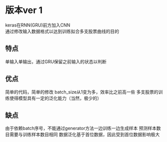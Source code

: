 # 版本ver 1 
keras在RNN(GRU)前方加入CNN  
通过修改输入数据格式以达到训练拟合多支股票曲线的目的

## 特点
单输入单输出，通过GRU保留之前输入的状态以判断 

## 优点
简单的代码，简单的修改
batch_size从1变为多，效率比之前高一些
多支股票的训练使得模型具有一定的泛化能力（当然，极少的）

## 缺点
由于依赖batch序号，不能通过generator方法一边训练一边生成样本 
预测样本数目需要与训练样本数目相同 
数据泛化基于首位数据，因此受到首位数据影响极大 